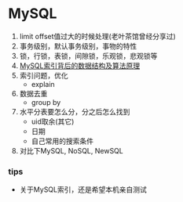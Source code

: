 # MySQL
1. limit offset值过大的时候处理(老叶茶馆曾经分享过)
2. 事务级别，默认事务级别，事物的特性
3. 锁，行锁，表锁，间隙锁，乐观锁，悲观锁等
4. [MySQL索引背后的数据结构及算法原理](http://blog.codinglabs.org/articles/theory-of-mysql-index.html)
5. 索引问题，优化
    - explain
6. 数据去重
    - group by 
7. 水平分表要怎么分，分之后怎么找到
    - uid取余(其它)
    - 日期
    - 自己常用的搜索条件
8. 对比下MySQL, NoSQL, NewSQL


### tips
* 关于MySQL索引，还是希望本机亲自测试
